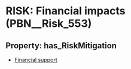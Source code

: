 # RISK: __Financial impacts__ (PBN__Risk_553)

## Property: has_RiskMitigation

* [Financial support](PBN__RiskMitigation_780)

